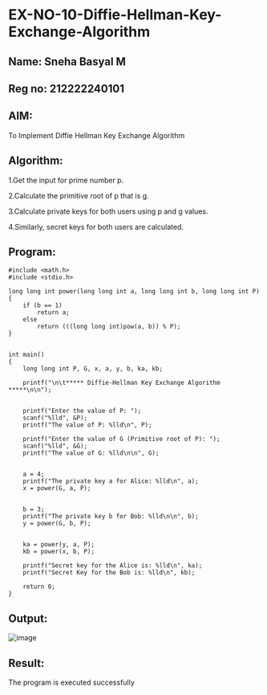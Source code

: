 # EX-NO-10-Diffie-Hellman-Key-Exchange-Algorithm
## Name: Sneha Basyal M
## Reg no: 212222240101

## AIM:
To Implement Diffie Hellman Key Exchange Algorithm 

## Algorithm:

1.Get the input for prime number p.

2.Calculate the primitive root of p that is g.

3.Calculate private keys for both users using p and g values.

4.Similarly, secret keys for both users are calculated.

## Program:
```
#include <math.h>
#include <stdio.h>

long long int power(long long int a, long long int b, long long int P)
{
    if (b == 1)
        return a;
    else
        return (((long long int)pow(a, b)) % P);
}


int main()
{
    long long int P, G, x, a, y, b, ka, kb;

    printf("\n\t***** Diffie-Hellman Key Exchange Algorithm *****\n\n");

    
    printf("Enter the value of P: ");
    scanf("%lld", &P);
    printf("The value of P: %lld\n", P);

    printf("Enter the value of G (Primitive root of P): ");
    scanf("%lld", &G);
    printf("The value of G: %lld\n\n", G);


    a = 4;
    printf("The private key a for Alice: %lld\n", a);
    x = power(G, a, P); 

  
    b = 3;
    printf("The private key b for Bob: %lld\n\n", b);
    y = power(G, b, P); 


    ka = power(y, a, P); 
    kb = power(x, b, P); 

    printf("Secret key for the Alice is: %lld\n", ka);
    printf("Secret Key for the Bob is: %lld\n", kb);

    return 0;
}
```

## Output:
![image](https://github.com/user-attachments/assets/4bab0c78-f22d-4d77-b4f7-319e9881de13)


## Result:
  The program is executed successfully

